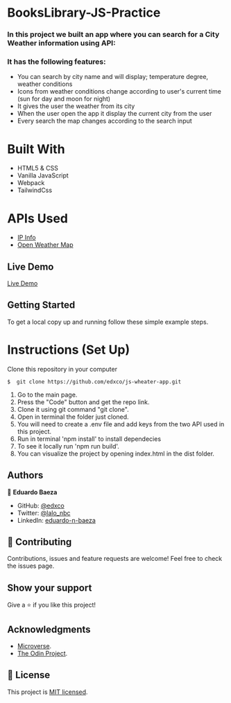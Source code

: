 # BooksLibrary-JS-Practice

### In this project we built an app where you can search for a City Weather information using API: 

### It has the following features:

 - You can search by city name and will display; temperature degree, weather conditions
 - Icons from weather conditions change according to user's current time (sun for day and moon for night)
 - It gives the user the weather from its city
 - When the user open the app it display the current city from the user
 - Every search the map changes according to the search input

# Built With

- HTML5 & CSS
- Vanilla JavaScript
- Webpack
- TailwindCss

# APIs Used

- [IP Info](https://ipinfo.io)
- [Open Weather Map](https://openweathermap.org) 

## Live Demo
[Live Demo](https://edxco.github.io/js-ToDoList/)

## Getting Started

To get a local copy up and running follow these simple example steps.

# Instructions (Set Up)

Clone this repository in your computer
```
$  git clone https://github.com/edxco/js-wheater-app.git
```

1. Go to the main page.
2. Press the "Code" button and get the repo link.
3. Clone it using git command "git clone".
4. Open in terminal the folder just cloned.
5. You will need to create a .env file and add keys from the two API used in this project.
6. Run in terminal 'npm install' to install dependecies
7. To see it locally run 'npm run build'.
8. You can visualize the project by opening index.html in the dist folder.

## Authors

👤 **Eduardo Baeza**

- GitHub: [@edxco](https://github.com/edxco/)
- Twitter: [@lalo_nbc](https://twitter.com/lalo_nbc/)
- LinkedIn: [eduardo-n-baeza](https://www.linkedin.com/in/eduardo-n-baeza/)

## 🤝 Contributing

Contributions, issues and feature requests are welcome!
Feel free to check the issues page.

## Show your support

Give a ⭐️ if you like this project!

## Acknowledgments

- [Microverse](https://www.microverse.org/).
- [The Odin Project](https://www.theodinproject.com/).

## 📝 License

This project is [MIT licensed](https://github.com/chubaquelo/re-former/blob/form/LICENSE).